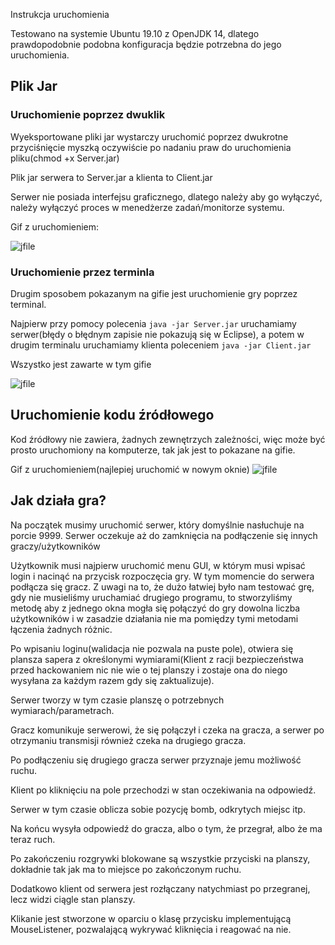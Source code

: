 
Instrukcja uruchomienia

Testowano na systemie Ubuntu 19.10 z OpenJDK 14, dlatego prawdopodobnie podobna konfiguracja będzie potrzebna do jego uruchomienia.


## Plik Jar
### Uruchomienie poprzez dwuklik
Wyeksportowane pliki jar wystarczy uruchomić poprzez dwukrotne przyciśnięcie myszką oczywiście po nadaniu praw do uruchomienia pliku(chmod +x Server.jar)

Plik jar serwera to Server.jar a klienta to Client.jar


Serwer nie posiada interfejsu graficznego, dlatego należy aby go wyłączyć, należy wyłączyć proces w menedżerze zadań/monitorze systemu.

Gif z uruchomieniem:

![jfile](https://user-images.githubusercontent.com/41945903/74589050-3d7d4d00-5002-11ea-88fa-9e5aac11971c.gif)


### Uruchomienie przez terminla

Drugim sposobem pokazanym na gifie jest uruchomienie gry poprzez terminal.

Najpierw przy pomocy polecenia `java -jar Server.jar` uruchamiamy serwer(błędy o błędnym zapisie nie pokazują się w Eclipse), a potem w drugim terminalu uruchamiamy klienta poleceniem `java -jar Client.jar`

Wszystko jest zawarte w tym gifie

![jfile](https://user-images.githubusercontent.com/41945903/74588938-3a359180-5001-11ea-8488-7f160433e5cb.gif)


## Uruchomienie kodu źródłowego

Kod źródłowy nie zawiera, żadnych zewnętrzych zależności, więc może być prosto uruchomiony na komputerze, tak jak jest to pokazane na gifie.

Gif z uruchomieniem(najlepiej uruchomić w nowym oknie)
![jfile](https://user-images.githubusercontent.com/41945903/74109506-527e5a00-4b84-11ea-8cb6-b80be73d80cd.gif)

## Jak działa gra?

Na początek musimy uruchomić serwer, który domyślnie nasłuchuje na porcie 9999.
Serwer oczekuje aż do zamknięcia na podłączenie się innych graczy/użytkowników

Użytkownik musi najpierw uruchomić menu GUI, w którym musi wpisać login i nacinąć na przycisk rozpoczęcia gry.
W tym momencie do serwera podłącza się gracz.
Z uwagi na to, że dużo łatwiej było nam testować grę, gdy nie musieliśmy uruchamiać drugiego programu, to stworzyliśmy metodę aby z jednego okna mogła się połączyć do gry dowolna liczba użytkowników i w zasadzie działania nie ma pomiędzy tymi metodami łączenia żadnych różnic.

Po wpisaniu loginu(walidacja nie pozwala na puste pole), otwiera się plansza sapera z określonymi wymiarami(Klient z racji bezpieczeństwa przed hackowaniem nic nie wie o tej planszy i zostaje ona do niego wysyłana za każdym razem gdy się zaktualizuje).

Serwer tworzy w tym czasie planszę o potrzebnych wymiarach/parametrach.

Gracz komunikuje serwerowi, że się połączył i czeka na gracza, a serwer po otrzymaniu transmisji również czeka na drugiego gracza.

Po podłączeniu się drugiego gracza serwer przyznaje jemu możliwość ruchu.

Klient po kliknięciu na pole przechodzi w stan oczekiwania na odpowiedź.

Serwer w tym czasie oblicza sobie pozycję bomb, odkrytych miejsc itp.

Na końcu wysyła odpowiedź do gracza, albo o tym, że przegrał, albo że ma teraz ruch.

Po zakończeniu rozgrywki blokowane są wszystkie przyciski na planszy, dokładnie tak jak ma to miejsce po zakończonym ruchu.

Dodatkowo klient od serwera jest rozłączany natychmiast po przegranej, lecz widzi ciągle stan planszy.

Klikanie jest stworzone w oparciu o klasę przycisku implementującą MouseListener, pozwalającą wykrywać kliknięcia i reagować na nie.

